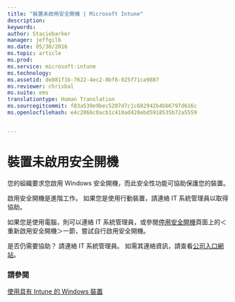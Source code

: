 ```yaml
---
title: "裝置未啟用安全開機 | Microsoft Intune"
description: 
keywords: 
author: Staciebarker
manager: jeffgilb
ms.date: 05/30/2016
ms.topic: article
ms.prod: 
ms.service: microsoft-intune
ms.technology: 
ms.assetid: de881f1b-7622-4ec2-8bf8-025f71ca9887
ms.reviewer: chrisbal
ms.suite: ems
translationtype: Human Translation
ms.sourcegitcommit: f83a539e9bec5207d7c1c682942b4bb6797d616c
ms.openlocfilehash: e4c2066c0acb1c410ad420ebd5918535b72a5559


---
```



# 裝置未啟用安全開機

您的組織要求您啟用 Windows 安全開機，而此安全性功能可協助保護您的裝置。 

啟用安全開機是進階工作。 如果您是使用行動裝置，請連絡 IT 系統管理員以取得協助。 

如果您是使用電腦，則可以連絡 IT 系統管理員，或參閱[停用安全開機](https://msdn.microsoft.com/library/windows/hardware/dn898540(v=vs.85).aspx)頁面上的＜重新啟用安全開機＞一節，嘗試自行啟用安全開機。

是否仍需要協助？ 請連絡 IT 系統管理員。 如需其連絡資訊，請查看[公司入口網站](http://portal.manage.microsoft.com)。

### 請參閱
[使用具有 Intune 的 Windows 裝置](using-your-windows-device-with-intune.md)


<!--HONumber=Jun16_HO4-->


